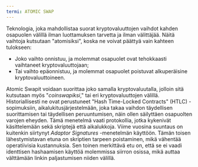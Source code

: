 ```yaml
---
termi: ATOMIC SWAP
---
```


Teknologia, joka mahdollistaa suorat kryptovaluuttojen vaihdot kahden osapuolen välillä ilman luottamuksen tarvetta ja ilman välittäjää. Näitä vaihtoja kutsutaan "atomisiksi", koska ne voivat päättyä vain kahteen tulokseen:
* Joko vaihto onnistuu, ja molemmat osapuolet ovat tehokkaasti vaihtaneet kryptovaluuttojaan;
* Tai vaihto epäonnistuu, ja molemmat osapuolet poistuvat alkuperäisine kryptovaluuttoineen.

Atomic Swapit voidaan suorittaa joko samalla kryptovaluutalla, jolloin sitä kutsutaan myös "*coinswapiksi*," tai eri kryptovaluuttojen välillä. Historiallisesti ne ovat perustuneet "Hash Time-Locked Contracts" (HTLC) -sopimuksiin, aikalukitusjärjestelmään, joka takaa vaihdon täydellisen suorittamisen tai täydellisen peruuntumisen, näin ollen säilyttäen osapuolten varojen eheyden. Tämä menetelmä vaati protokollia, jotka kykenivät käsittelemään sekä skriptejä että aikalukkoja. Viime vuosina suuntaus on kuitenkin siirtynyt *Adaptor Signatures* -menetelmän käyttöön. Tämän toisen lähestymistavan etuna on skriptien tarpeen poistaminen, mikä vähentää operatiivisia kustannuksia. Sen toinen merkittävä etu on, että se ei vaadi identtisen hashaamisen käyttöä molemmissa siirron osissa, mikä auttaa välttämään linkin paljastumisen niiden välillä.